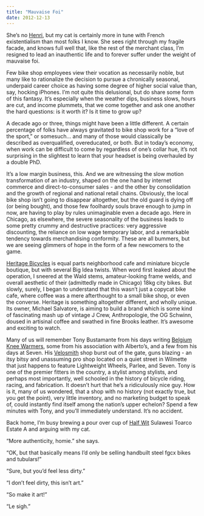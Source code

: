 ```yaml
---
title: "Mauvaise Foi"
date: 2012-12-13
---
```


She’s no [Henri](http://www.youtube.com/watch?v=R_fUsssnHPw), but my cat is certainly more in tune with French existentialism than most folks I know. She sees right through my fragile facade, and knows full well that, like the rest of the merchant class, I’m resigned to lead an inauthentic life and to forever suffer under the weight of mauvaise foi.

Few bike shop employees view their vocation as necessarily noble, but many like to rationalize the decision to pursue a chronically seasonal, underpaid career choice as having some degree of higher social value than, say, hocking iPhones. I’m not quite this delusional, but do share some form of this fantasy. It’s especially when the weather dips, business slows, hours are cut, and income plummets, that we come together and ask one another the hard questions: is it worth it? Is it time to grow up?

A decade ago or three, things might have been a little different. A certain percentage of folks have always gravitated to bike shop work for a “love of the sport,” or somesuch… and many of those would classically be described as overqualified, overeducated, or both. But in today’s economy, when work can be difficult to come by regardless of one’s collar hue, it’s not surprising in the slightest to learn that your headset is being overhauled by a double PhD.

It’s a low margin business, this. And we are witnessing the slow motion transformation of an industry, shaped on the one hand by internet commerce and direct-to-consumer sales - and the other by consolidation and the growth of regional and national retail chains. Obviously, the local bike shop isn’t going to disappear altogether, but the old guard is dying off (or being bought), and those few foolhardy souls brave enough to jump in now, are having to play by rules unimaginable even a decade ago. Here in Chicago, as elsewhere, the severe seasonality of the business leads to some pretty crummy and destructive practices: very aggressive discounting, the reliance on low wage temporary labor, and a remarkable tendency towards merchandising conformity. These are all bummers, but we are seeing glimmers of hope in the form of a few newcomers to the game.

[Heritage Bicycles](http://www.heritagebicycles.com/) is equal parts neighborhood cafe and miniature bicycle boutique, but with several Big Idea twists. When word first leaked about the operation, I sneered at the Wald stems, amateur-looking frame welds, and overall aesthetic of their (admittedly made in Chicago) 18kg city bikes. But slowly, surely, I began to understand that this wasn’t just a copycat bike cafe, where coffee was a mere afterthought to a small bike shop, or even the converse. Heritage is something altogether different, and wholly unique. Its owner, Michael Salvatore, is aiming to build a brand which is some kind of fascinating mash up of vintage J Crew, Anthropologie, the OG Schwinn, doused in artisinal coffee and swathed in fine Brooks leather. It’s awesome and exciting to watch.

Many of us will remember Tony Bustamante from his days writing [Belgium Knee Warmers](http://www.belgiumkneewarmers.com/), some from his association with Alberto’s, and a few from his days at Seven. His [Velosmith](http://www.velosmith.com/) shop burst out of the gate, guns blazing - an itsy bitsy and unassuming pro shop located on a quiet street in Wilmette that just happens to feature Lightweight Wheels, Parlee, and Seven. Tony is one of the premier fitters in the country, a stylist among stylists, and perhaps most importantly, well schooled in the history of bicycle riding, racing, and fabrication. It doesn’t hurt that he’s a ridiculously nice guy. How is it, many of us wondered, that a shop with no history (not exactly true, but you get the point), very little inventory, and no marketing budget to speak of, could instantly find itself among the nation’s upper echelon? Spend a few minutes with Tony, and you’ll immediately understand. It’s no accident.

Back home, I’m busy brewing a pour over cup of [Half Wit](http://www.halfwitcoffee.com/) Sulawesi Toarco Estate A and arguing with my cat.

“More authenticity, homie.” she says.

“OK, but that basically means I’d only be selling handbuilt steel fgcx bikes and tubulars!”

“Sure, but you’d feel less dirty.”

“I don’t feel dirty, this isn’t art.”

“So make it art!”

“Le sigh.”
